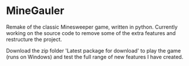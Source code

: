 # MineGauler

Remake of the classic Minesweeper game, written in python. Currently working on the source code to remove some of the extra features and restructure the project.

Download the zip folder 'Latest package for download' to play the game (runs on Windows) and test the full range of new features I have created.
